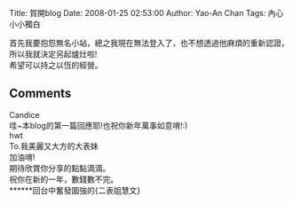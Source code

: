 Title: 賀開blog
Date: 2008-01-25 02:53:00
Author: Yao-An Chan
Tags: 內心小小獨白

<div class='post'>
首先我要抱怨無名小站，總之我現在無法登入了，也不想透過他麻煩的重新認證，所以我就決定另起爐灶啦!<br />希望可以持之以恆的經營。</div>
<h2>Comments</h2>
<div class='comments'>
<div class='comment'>
<div class='author'>Candice</div>
<div class='content'>
哇~本blog的第一篇回應耶!也祝你新年萬事如意唷!:)</div>
</div>
<div class='comment'>
<div class='author'>hwt</div>
<div class='content'>
To.我美麗又大方的大表妹<BR/>加油唷!<BR/>期待欣賞你分享的點點滴滴。<BR/>祝你在新的一年，數錢數不完。<BR/>******回台中奮發圖強的{二表姐慧文}</div>
</div>
</div>
